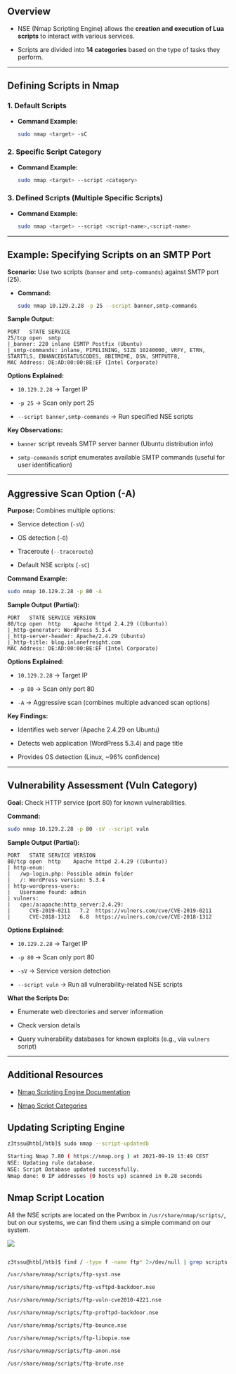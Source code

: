 
## **Overview**

- NSE (Nmap Scripting Engine) allows the **creation and execution of Lua scripts** to interact with various services.
    
- Scripts are divided into **14 categories** based on the type of tasks they perform.
    

---

## **Defining Scripts in Nmap**

### **1. Default Scripts**

- **Command Example:**
    
    ```bash
    sudo nmap <target> -sC
    ```
    

### **2. Specific Script Category**

- **Command Example:**
    
    ```bash
    sudo nmap <target> --script <category>
    ```
    

### **3. Defined Scripts (Multiple Specific Scripts)**

- **Command Example:**
    
    ```bash
    sudo nmap <target> --script <script-name>,<script-name>
    ```
    

---

## **Example: Specifying Scripts on an SMTP Port**

**Scenario:** Use two scripts (`banner` and `smtp-commands`) against SMTP port (25).

- **Command:**
    
    ```bash
    sudo nmap 10.129.2.28 -p 25 --script banner,smtp-commands
    ```
    

**Sample Output:**

```
PORT   STATE SERVICE
25/tcp open  smtp
|_banner: 220 inlane ESMTP Postfix (Ubuntu)
|_smtp-commands: inlane, PIPELINING, SIZE 10240000, VRFY, ETRN, STARTTLS, ENHANCEDSTATUSCODES, 8BITMIME, DSN, SMTPUTF8,
MAC Address: DE:AD:00:00:BE:EF (Intel Corporate)
```

**Options Explained:**

- `10.129.2.28` → Target IP
    
- `-p 25` → Scan only port 25
    
- `--script banner,smtp-commands` → Run specified NSE scripts
    

**Key Observations:**

- `banner` script reveals SMTP server banner (Ubuntu distribution info)
    
- `smtp-commands` script enumerates available SMTP commands (useful for user identification)
    

---

## **Aggressive Scan Option (-A)**

**Purpose:** Combines multiple options:

- Service detection (`-sV`)
    
- OS detection (`-O`)
    
- Traceroute (`--traceroute`)
    
- Default NSE scripts (`-sC`)
    

**Command Example:**

```bash
sudo nmap 10.129.2.28 -p 80 -A
```

**Sample Output (Partial):**

```
PORT   STATE SERVICE VERSION
80/tcp open  http    Apache httpd 2.4.29 ((Ubuntu))
|_http-generator: WordPress 5.3.4
|_http-server-header: Apache/2.4.29 (Ubuntu)
|_http-title: blog.inlanefreight.com
MAC Address: DE:AD:00:00:BE:EF (Intel Corporate)
```

**Options Explained:**

- `10.129.2.28` → Target IP
    
- `-p 80` → Scan only port 80
    
- `-A` → Aggressive scan (combines multiple advanced scan options)
    

**Key Findings:**

- Identifies web server (Apache 2.4.29 on Ubuntu)
    
- Detects web application (WordPress 5.3.4) and page title
    
- Provides OS detection (Linux, ~96% confidence)
    

---

## **Vulnerability Assessment (Vuln Category)**

**Goal:** Check HTTP service (port 80) for known vulnerabilities.

**Command:**

```bash
sudo nmap 10.129.2.28 -p 80 -sV --script vuln
```

**Sample Output (Partial):**

```
PORT   STATE SERVICE VERSION
80/tcp open  http    Apache httpd 2.4.29 ((Ubuntu))
| http-enum:
|   /wp-login.php: Possible admin folder
|   /: WordPress version: 5.3.4
| http-wordpress-users:
|   Username found: admin
| vulners:
|   cpe:/a:apache:http_server:2.4.29:
|      CVE-2019-0211   7.2  https://vulners.com/cve/CVE-2019-0211
|      CVE-2018-1312   6.8  https://vulners.com/cve/CVE-2018-1312
```

**Options Explained:**

- `10.129.2.28` → Target IP
    
- `-p 80` → Scan only port 80
    
- `-sV` → Service version detection
    
- `--script vuln` → Run all vulnerability-related NSE scripts
    

**What the Scripts Do:**

- Enumerate web directories and server information
    
- Check version details
    
- Query vulnerability databases for known exploits (e.g., via `vulners` script)
    

---

## **Additional Resources**

- [Nmap Scripting Engine Documentation](https://nmap.org/book/nse.html)
    
- [Nmap Script Categories](https://nmap.org/nsedoc/)

## Updating Scripting Engine
```bash
z3tssu@htb[/htb]$ sudo nmap --script-updatedb

Starting Nmap 7.80 ( https://nmap.org ) at 2021-09-19 13:49 CEST
NSE: Updating rule database.
NSE: Script Database updated successfully.
Nmap done: 0 IP addresses (0 hosts up) scanned in 0.28 seconds
```
## Nmap Script Location
All the NSE scripts are located on the Pwnbox in `/usr/share/nmap/scripts/`, but on our systems, we can find them using a simple command on our system.

![](https://files.gitbook.com/v0/b/gitbook-x-prod.appspot.com/o/spaces%2FK3YP1U2Fck03eUZ2XijJ%2Fuploads%2FZu1gj9Tyh982jh45irhF%2Fimage.png?alt=media&token=5259f28e-9f36-49ec-a856-d736e1e7ea08)

```bash

z3tssu@htb[/htb]$ find / -type f -name ftp* 2>/dev/null | grep scripts

/usr/share/nmap/scripts/ftp-syst.nse

/usr/share/nmap/scripts/ftp-vsftpd-backdoor.nse

/usr/share/nmap/scripts/ftp-vuln-cve2010-4221.nse

/usr/share/nmap/scripts/ftp-proftpd-backdoor.nse

/usr/share/nmap/scripts/ftp-bounce.nse

/usr/share/nmap/scripts/ftp-libopie.nse

/usr/share/nmap/scripts/ftp-anon.nse

/usr/share/nmap/scripts/ftp-brute.nse
```